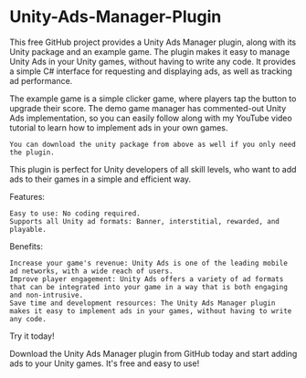 # Unity-Ads-Manager-Plugin

This free GitHub project provides a Unity Ads Manager plugin, along with its Unity package and an example game. The plugin makes it easy to manage Unity Ads in your Unity games, without having to write any code. It provides a simple C# interface for requesting and displaying ads, as well as tracking ad performance.

The example game is a simple clicker game, where players tap the button to upgrade their score. The demo game manager has commented-out Unity Ads implementation, so you can easily follow along with my YouTube video tutorial to learn how to implement ads in your own games.

    You can download the unity package from above as well if you only need the plugin.

This plugin is perfect for Unity developers of all skill levels, who want to add ads to their games in a simple and efficient way.

Features:

    Easy to use: No coding required.
    Supports all Unity ad formats: Banner, interstitial, rewarded, and playable.

Benefits:

    Increase your game's revenue: Unity Ads is one of the leading mobile ad networks, with a wide reach of users.
    Improve player engagement: Unity Ads offers a variety of ad formats that can be integrated into your game in a way that is both engaging and non-intrusive.
    Save time and development resources: The Unity Ads Manager plugin makes it easy to implement ads in your games, without having to write any code.

Try it today!



Download the Unity Ads Manager plugin from GitHub today and start adding ads to your Unity games. It's free and easy to use!
